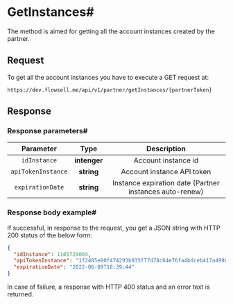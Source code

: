 # GetInstances#

The method is aimed for getting all the account instances created by the partner.

## Request

To get all the account instances you have to execute a GET request at:

```
https://dev.flowsell.me/api/v1/partner/getInstances/{partnerToken}
```

## Response
### Response parameters#

|   **Parameter**    |   **Type**   |                     **Description**                     |
|:------------------:|:------------:|:-------------------------------------------------------:|
|    `idInstance`    | **intenger** |                   Account instance id                   |
| `apiTokenInstance` |  **string**  |               Account instance API token                |
|  `expirationDate`  |  **string**  | Instance expiration date (Partner instances auto-renew) |

### Response body example#
If successful, in response to the request, you get a JSON string with HTTP 200 status of the below form:

```json
{
  "idInstance": 1101728004,
  "apiTokenInstance": "1f2485e80f474293b935f77d78c64e76fa4bdceb417a4998a4",
  "expirationDate": "2022-06-09T18:39:44"
}
```
In case of failure, a response with HTTP 400 status and an error text is returned.

